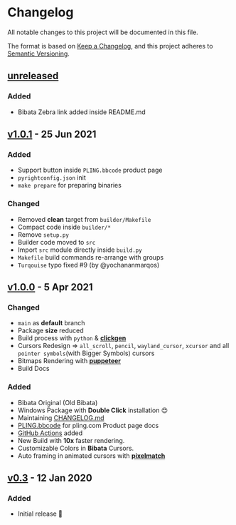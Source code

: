 # Changelog

All notable changes to this project will be documented in this file.

The format is based on [Keep a Changelog](https://keepachangelog.com/en/1.0.0/),
and this project adheres to [Semantic Versioning](https://semver.org/spec/v2.0.0.html).

## [unreleased]

### Added

- Bibata Zebra link added inside README.md

## [v1.0.1] - 25 Jun 2021

### Added

- Support button inside `PLING.bbcode` product page
- `pyrightconfig.json` init
- `make prepare` for preparing binaries

### Changed

- Removed **clean** target from `builder/Makefile`
- Compact code inside `builder/*`
- Remove `setup.py`
- Builder code moved to `src`
- Import `src` module directly inside `build.py`
- `Makefile` build commands re-arrange with groups
- `Turqouise` typo fixed #9 (by @yochananmarqos)

## [v1.0.0] - 5 Apr 2021

### Changed

- `main` as **default** branch
- Package **size** reduced
- Build process with `python` & [**clickgen**](https://github.com/ful1e5/clickgen)
- Cursors Redesign => `all_scroll`, `pencil`, `wayland_cursor`, `xcursor` and all `pointer symbols`(with Bigger Symbols) cursors
- Bitmaps Rendering with [**puppeteer**](https://github.com/puppeteer/puppeteer)
- Build Docs

### Added

- Bibata Original (Old Bibata)
- Windows Package with **Double Click** installation 😍
- Maintaining [CHANGELOG.md](./CHANGELOG.md)
- [PLING.bbcode](./PLING.bbcode) for pling.com Product page docs
- [GitHub Actions](https://github.com/ful1e5/Bibata_Extra_Cursor/actions) added
- New Build with **10x** faster rendering.
- Customizable Colors in **Bibata** Cursors.
- Auto framing in animated cursors with [**pixelmatch**](https://github.com/mapbox/pixelmatch)

## [v0.3] - 12 Jan 2020

### Added

- Initial release 🎊

[unreleased]: https://github.com/ful1e5/Bibata_Extra_Cursor/compare/v1.0.1...main
[v1.0.1]: https://github.com/ful1e5/Bibata_Extra_Cursor/compare/v1.0.0...v1.0.1
[v1.0.0]: https://github.com/ful1e5/Bibata_Extra_Cursor/compare/v0.3...v1.0.0
[v0.3]: https://github.com/ful1e5/Bibata_Extra_Cursor/tree/v0.3
